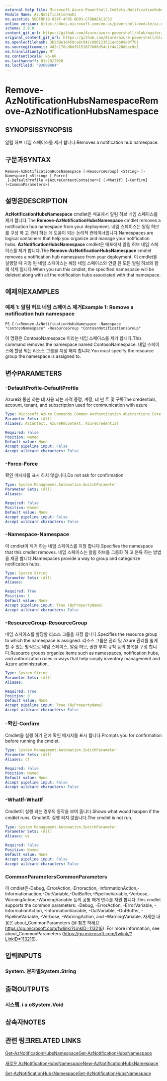 ```yaml
---
external help file: Microsoft.Azure.PowerShell.Cmdlets.NotificationHubs.dll-Help.xml
Module Name: Az.NotificationHubs
ms.assetid: 5EDFBF19-928F-4F95-BD93-CF8BAEA11C52
online version: https://docs.microsoft.com/en-us/powershell/module/az.notificationhubs/remove-aznotificationhubsnamespace
schema: 2.0.0
content_git_url: https://github.com/Azure/azure-powershell/blob/master/src/NotificationHubs/NotificationHubs/help/Remove-AzNotificationHubsNamespace.md
original_content_git_url: https://github.com/Azure/azure-powershell/blob/master/src/NotificationHubs/NotificationHubs/help/Remove-AzNotificationHubsNamespace.md
ms.openlocfilehash: 3b239e1d459ca8c942c896123521ec6b09e8f7b1
ms.sourcegitcommit: 4d2c178cd6df9151877b08d54c1f4a228dbec9d1
ms.translationtype: MT
ms.contentlocale: ko-KR
ms.lasthandoff: 01/29/2020
ms.locfileid: "93699884"
---
```

# <span data-ttu-id="6da17-101">Remove-AzNotificationHubsNamespace</span><span class="sxs-lookup"><span data-stu-id="6da17-101">Remove-AzNotificationHubsNamespace</span></span>

## <span data-ttu-id="6da17-102">SYNOPSIS</span><span class="sxs-lookup"><span data-stu-id="6da17-102">SYNOPSIS</span></span>
<span data-ttu-id="6da17-103">알림 허브 네임 스페이스를 제거 합니다.</span><span class="sxs-lookup"><span data-stu-id="6da17-103">Removes a notification hub namespace.</span></span>

## <span data-ttu-id="6da17-104">구문과</span><span class="sxs-lookup"><span data-stu-id="6da17-104">SYNTAX</span></span>

```
Remove-AzNotificationHubsNamespace [-ResourceGroup] <String> [-Namespace] <String> [-Force]
 [-DefaultProfile <IAzureContextContainer>] [-WhatIf] [-Confirm] [<CommonParameters>]
```

## <span data-ttu-id="6da17-105">설명은</span><span class="sxs-lookup"><span data-stu-id="6da17-105">DESCRIPTION</span></span>
<span data-ttu-id="6da17-106">**AzNotificationHubsNamespace** cmdlet은 배포에서 알림 허브 네임 스페이스를 제거 합니다.</span><span class="sxs-lookup"><span data-stu-id="6da17-106">The **Remove-AzNotificationHubsNamespace** cmdlet removes a notification hub namespace from your deployment.</span></span>
<span data-ttu-id="6da17-107">네임 스페이스는 알림 허브를 구성 하 고 관리 하는 데 도움이 되는 논리적 컨테이너입니다.</span><span class="sxs-lookup"><span data-stu-id="6da17-107">Namespaces are logical containers that help you organize and manage your notification hubs.</span></span>
<span data-ttu-id="6da17-108">**AzNotificationHubsNamespace** cmdlet은 배포에서 알림 허브 네임 스페이스를 제거 합니다.</span><span class="sxs-lookup"><span data-stu-id="6da17-108">The **Remove-AzNotificationHubsNamespace** cmdlet removes a notification hub namespace from your deployment.</span></span>
<span data-ttu-id="6da17-109">이 cmdlet을 실행할 때 지정 된 네임 스페이스는 해당 네임 스페이스와 연결 된 모든 알림 허브와 함께 삭제 됩니다.</span><span class="sxs-lookup"><span data-stu-id="6da17-109">When you run this cmdlet, the specified namespace will be deleted along with all the notification hubs associated with that namespace.</span></span>

## <span data-ttu-id="6da17-110">예제의</span><span class="sxs-lookup"><span data-stu-id="6da17-110">EXAMPLES</span></span>

### <span data-ttu-id="6da17-111">예제 1: 알림 허브 네임 스페이스 제거</span><span class="sxs-lookup"><span data-stu-id="6da17-111">Example 1: Remove a notification hub namespace</span></span>
```
PS C:\>Remove-AzNotificationHubsNamespace -Namespace "ContosoNamespace" -ResourceGroup "ContosoNotificationsGroup"
```

<span data-ttu-id="6da17-112">이 명령은 ContosoNamespace 이라는 네임 스페이스를 제거 합니다.</span><span class="sxs-lookup"><span data-stu-id="6da17-112">This command removes the namespace named ContosoNamespace.</span></span>
<span data-ttu-id="6da17-113">네임 스페이스에 할당 되는 리소스 그룹을 지정 해야 합니다.</span><span class="sxs-lookup"><span data-stu-id="6da17-113">You must specify the resource group the namespace is assigned to.</span></span>

## <span data-ttu-id="6da17-114">변수</span><span class="sxs-lookup"><span data-stu-id="6da17-114">PARAMETERS</span></span>

### <span data-ttu-id="6da17-115">-DefaultProfile</span><span class="sxs-lookup"><span data-stu-id="6da17-115">-DefaultProfile</span></span>
<span data-ttu-id="6da17-116">Azure와 통신 하는 데 사용 되는 자격 증명, 계정, 테 넌 트 및 구독</span><span class="sxs-lookup"><span data-stu-id="6da17-116">The credentials, account, tenant, and subscription used for communication with azure</span></span>

```yaml
Type: Microsoft.Azure.Commands.Common.Authentication.Abstractions.Core.IAzureContextContainer
Parameter Sets: (All)
Aliases: AzContext, AzureRmContext, AzureCredential

Required: False
Position: Named
Default value: None
Accept pipeline input: False
Accept wildcard characters: False
```

### <span data-ttu-id="6da17-117">-Force</span><span class="sxs-lookup"><span data-stu-id="6da17-117">-Force</span></span>
<span data-ttu-id="6da17-118">확인 메시지를 표시 하지 않습니다.</span><span class="sxs-lookup"><span data-stu-id="6da17-118">Do not ask for confirmation.</span></span>

```yaml
Type: System.Management.Automation.SwitchParameter
Parameter Sets: (All)
Aliases:

Required: False
Position: Named
Default value: None
Accept pipeline input: False
Accept wildcard characters: False
```

### <span data-ttu-id="6da17-119">-Namespace</span><span class="sxs-lookup"><span data-stu-id="6da17-119">-Namespace</span></span>
<span data-ttu-id="6da17-120">이 cmdlet이 제거 하는 네임 스페이스를 지정 합니다.</span><span class="sxs-lookup"><span data-stu-id="6da17-120">Specifies the namespace that this cmdlet removes.</span></span>
<span data-ttu-id="6da17-121">네임 스페이스는 알림 허브를 그룹화 하 고 분류 하는 방법을 제공 합니다.</span><span class="sxs-lookup"><span data-stu-id="6da17-121">Namespaces provide a way to group and categorize notification hubs.</span></span>

```yaml
Type: System.String
Parameter Sets: (All)
Aliases:

Required: True
Position: 1
Default value: None
Accept pipeline input: True (ByPropertyName)
Accept wildcard characters: False
```

### <span data-ttu-id="6da17-122">-ResourceGroup</span><span class="sxs-lookup"><span data-stu-id="6da17-122">-ResourceGroup</span></span>
<span data-ttu-id="6da17-123">네임 스페이스를 할당할 리소스 그룹을 지정 합니다.</span><span class="sxs-lookup"><span data-stu-id="6da17-123">Specifies the resource group to which the namespace is assigned.</span></span>
<span data-ttu-id="6da17-124">리소스 그룹은 관리 및 Azure 관리를 쉽게 할 수 있는 방식으로 네임 스페이스, 알림 허브, 권한 부여 규칙 등의 항목을 구성 합니다.</span><span class="sxs-lookup"><span data-stu-id="6da17-124">Resource groups organize items such as namespaces, notification hubs, and authorization rules in ways that help simply inventory management and Azure administration.</span></span>

```yaml
Type: System.String
Parameter Sets: (All)
Aliases:

Required: True
Position: 0
Default value: None
Accept pipeline input: True (ByPropertyName)
Accept wildcard characters: False
```

### <span data-ttu-id="6da17-125">-확인</span><span class="sxs-lookup"><span data-stu-id="6da17-125">-Confirm</span></span>
<span data-ttu-id="6da17-126">Cmdlet을 실행 하기 전에 확인 메시지를 표시 합니다.</span><span class="sxs-lookup"><span data-stu-id="6da17-126">Prompts you for confirmation before running the cmdlet.</span></span>

```yaml
Type: System.Management.Automation.SwitchParameter
Parameter Sets: (All)
Aliases: cf

Required: False
Position: Named
Default value: None
Accept pipeline input: False
Accept wildcard characters: False
```

### <span data-ttu-id="6da17-127">-WhatIf</span><span class="sxs-lookup"><span data-stu-id="6da17-127">-WhatIf</span></span>
<span data-ttu-id="6da17-128">Cmdlet이 실행 되는 경우의 동작을 보여 줍니다.</span><span class="sxs-lookup"><span data-stu-id="6da17-128">Shows what would happen if the cmdlet runs.</span></span> <span data-ttu-id="6da17-129">Cmdlet이 실행 되지 않습니다.</span><span class="sxs-lookup"><span data-stu-id="6da17-129">The cmdlet is not run.</span></span>

```yaml
Type: System.Management.Automation.SwitchParameter
Parameter Sets: (All)
Aliases: wi

Required: False
Position: Named
Default value: None
Accept pipeline input: False
Accept wildcard characters: False
```

### <span data-ttu-id="6da17-130">CommonParameters</span><span class="sxs-lookup"><span data-stu-id="6da17-130">CommonParameters</span></span>
<span data-ttu-id="6da17-131">이 cmdlet은-Debug,-ErrorAction,-Erroraction,-InformationAction,-Informationaction,-OutVariable,-OutBuffer,-PipelineVariable,-Verbose,-WarningAction,-WarningVariable 등의 공통 매개 변수를 지원 합니다.</span><span class="sxs-lookup"><span data-stu-id="6da17-131">This cmdlet supports the common parameters: -Debug, -ErrorAction, -ErrorVariable, -InformationAction, -InformationVariable, -OutVariable, -OutBuffer, -PipelineVariable, -Verbose, -WarningAction, and -WarningVariable.</span></span> <span data-ttu-id="6da17-132">자세한 내용은 about_CommonParameters (을 참조 하세요 https://go.microsoft.com/fwlink/?LinkID=113216) .</span><span class="sxs-lookup"><span data-stu-id="6da17-132">For more information, see about_CommonParameters (https://go.microsoft.com/fwlink/?LinkID=113216).</span></span>

## <span data-ttu-id="6da17-133">입력</span><span class="sxs-lookup"><span data-stu-id="6da17-133">INPUTS</span></span>

### <span data-ttu-id="6da17-134">System. 문자열</span><span class="sxs-lookup"><span data-stu-id="6da17-134">System.String</span></span>

## <span data-ttu-id="6da17-135">출력</span><span class="sxs-lookup"><span data-stu-id="6da17-135">OUTPUTS</span></span>

### <span data-ttu-id="6da17-136">시스템. i a o</span><span class="sxs-lookup"><span data-stu-id="6da17-136">System.Void</span></span>

## <span data-ttu-id="6da17-137">상속자</span><span class="sxs-lookup"><span data-stu-id="6da17-137">NOTES</span></span>

## <span data-ttu-id="6da17-138">관련 링크</span><span class="sxs-lookup"><span data-stu-id="6da17-138">RELATED LINKS</span></span>

[<span data-ttu-id="6da17-139">Get-AzNotificationHubsNamespace</span><span class="sxs-lookup"><span data-stu-id="6da17-139">Get-AzNotificationHubsNamespace</span></span>](./Get-AzNotificationHubsNamespace.md)

[<span data-ttu-id="6da17-140">새로운 AzNotificationHubsNamespace</span><span class="sxs-lookup"><span data-stu-id="6da17-140">New-AzNotificationHubsNamespace</span></span>](./New-AzNotificationHubsNamespace.md)

[<span data-ttu-id="6da17-141">Set-AzNotificationHubsNamespace</span><span class="sxs-lookup"><span data-stu-id="6da17-141">Set-AzNotificationHubsNamespace</span></span>](./Set-AzNotificationHubsNamespace.md)


